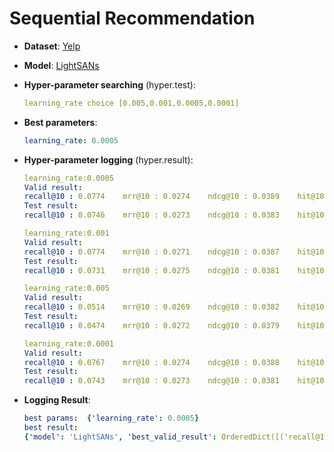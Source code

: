 # Sequential Recommendation

- **Dataset**: [Yelp](../../md/yelp_seq.md)

- **Model**: [LightSANs](https://recbole.io/docs/user_guide/model/sequential/lightsans.html)

- **Hyper-parameter searching** (hyper.test):

  ```yaml
  learning_rate choice [0.005,0.001,0.0005,0.0001]
  ```

- **Best parameters**:

  ```yaml
  learning_rate: 0.0005
  ```

- **Hyper-parameter logging** (hyper.result):

  ```yaml
  learning_rate:0.0005
  Valid result:
  recall@10 : 0.0774    mrr@10 : 0.0274    ndcg@10 : 0.0389    hit@10 : 0.0774    precision@10 : 0.0077
  Test result:
  recall@10 : 0.0746    mrr@10 : 0.0273    ndcg@10 : 0.0383    hit@10 : 0.0746    precision@10 : 0.0075

  learning_rate:0.001
  Valid result:
  recall@10 : 0.0774    mrr@10 : 0.0271    ndcg@10 : 0.0387    hit@10 : 0.0774    precision@10 : 0.0077
  Test result:
  recall@10 : 0.0731    mrr@10 : 0.0275    ndcg@10 : 0.0381    hit@10 : 0.0731    precision@10 : 0.0073

  learning_rate:0.005
  Valid result:
  recall@10 : 0.0514    mrr@10 : 0.0269    ndcg@10 : 0.0382    hit@10 : 0.0761    precision@10 : 0.0076
  Test result:
  recall@10 : 0.0474    mrr@10 : 0.0272    ndcg@10 : 0.0379    hit@10 : 0.0736    precision@10 : 0.0074

  learning_rate:0.0001
  Valid result:
  recall@10 : 0.0767    mrr@10 : 0.0274    ndcg@10 : 0.0388    hit@10 : 0.0767    precision@10 : 0.0077
  Test result:
  recall@10 : 0.0743    mrr@10 : 0.0273    ndcg@10 : 0.0381    hit@10 : 0.0743    precision@10 : 0.0074
  ```

- **Logging Result**:

  ```yaml
  best params:  {'learning_rate': 0.0005}
  best result: 
  {'model': 'LightSANs', 'best_valid_result': OrderedDict([('recall@10', 0.0774), ('mrr@10', 0.0274), ('ndcg@10', 0.0389), ('hit@10', 0.0774), ('precision@10', 0.0077)]), 'test_result': OrderedDict([('recall@10', 0.0746), ('mrr@10', 0.0273), ('ndcg@10', 0.0383), ('hit@10', 0.0746), ('precision@10', 0.0075)])}
  ```
